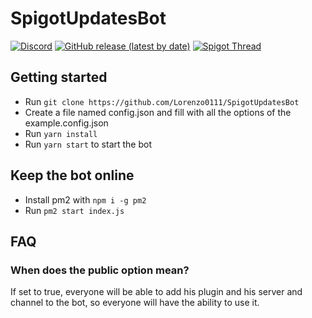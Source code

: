 # SpigotUpdatesBot
[![Discord](https://img.shields.io/discord/737993529795674182?label=Discord)](https://discord.gg/ZXM2Az8)
[![GitHub release (latest by date)](https://img.shields.io/github/v/release/Lorenzo0111/SpigotUpdatesBot?label=Version)](https://github.com/Lorenzo0111/SpigotUpdatesBot/releases)
[![Spigot Thread](https://img.shields.io/badge/Spigot%20Thread-here-orange)](https://www.spigotmc.org/threads/544113/)


## Getting started
  - Run `git clone https://github.com/Lorenzo0111/SpigotUpdatesBot`
  - Create a file named config.json and fill with all the options of the example.config.json
  - Run `yarn install`
  - Run `yarn start` to start the bot

## Keep the bot online
  - Install pm2 with `npm i -g pm2`
  - Run `pm2 start index.js`

## FAQ
### When does the public option mean?
  If set to true, everyone will be able to add his plugin and his server and channel to the bot, so everyone will have the ability to use it.